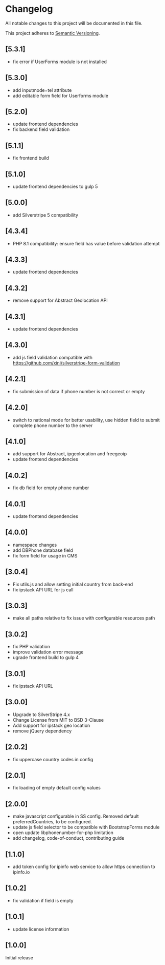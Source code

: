 # Changelog

All notable changes to this project will be documented in this file.

This project adheres to [Semantic Versioning](http://semver.org/).

## [5.3.1]

* fix error if UserForms module is not installed

## [5.3.0]

* add inputmode=tel attribute
* add editable form field for Userforms module

## [5.2.0]

* update frontend dependencies
* fix backend field validation

## [5.1.1]

* fix frontend build

## [5.1.0]

* update frontend dependencies to gulp 5

## [5.0.0]

* add Silverstripe 5 compatibility

## [4.3.4]

* PHP 8.1 compatibility: ensure field has value before validation attempt

## [4.3.3]

* update frontend dependencies

## [4.3.2]

* remove support for Abstract Geolocation API

## [4.3.1]

* update frontend dependencies

## [4.3.0]

* add js field validation compatible with https://github.com/xini/silverstripe-form-validation

## [4.2.1]

* fix submission of data if phone number is not correct or empty

## [4.2.0]

* switch to national mode for better usability, use hidden field to submit complete phone number to the server

## [4.1.0]

* add support for Abstract, ipgeolocation and freegeoip
* update frontend dependencies

## [4.0.2]

* fix db field for empty phone number

## [4.0.1]

* update frontend dependencies

## [4.0.0]

* namespace changes
* add DBPhone database field
* fix form field for usage in CMS

## [3.0.4]

* Fix utils.js and allow setting initial country from back-end
* fix ipstack API URL for js call

## [3.0.3]

* make all paths relative to fix issue with configurable resources path

## [3.0.2]

* fix PHP validation
* improve validation error message 
* ugrade frontend build to gulp 4

## [3.0.1]

* fix ipstack API URL 

## [3.0.0]

* Upgrade to SilverStripe 4.x
* Change License from MIT to BSD 3-Clause
* Add support for ipstack geo location
* remove jQuery dependency

## [2.0.2]

* fix uppercase country codes in config

## [2.0.1]

* fix loading of empty default config values

## [2.0.0]

* make javascript configurable in SS config. Removed default preferredCountries, to be configured.
* update js field selector to be compatible with BootstrapForms module
* open update libphonenumber-for-php limitation
* add changelog, code-of-conduct, contributing guide

## [1.1.0]

* add token config for ipinfo web service to allow https connection to ipinfo.io

## [1.0.2]

* fix validation if field is empty

## [1.0.1]

* update license information


## [1.0.0]

Initial release
